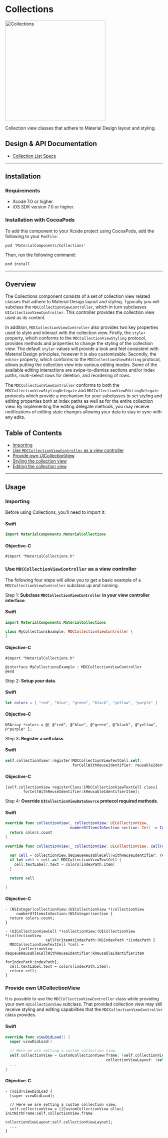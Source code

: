 <!--docs:
title: "Collections"
layout: detail
section: components
excerpt: "Collection view classes that adhere to Material Design layout and styling."
iconId: list
path: /collections/
-->

# Collections

<!--{% if site.link_to_site == "true" %}-->
<div class="article__asset article__asset--screenshot">
  <img src="docs/assets/collections.png" alt="Collections" width="320">
</div>
<!--{% else %}
<div class="article__asset article__asset--screenshot" markdown="1">
  <video src="docs/assets/collections.mp4" autoplay loop></video>
</div>
{% endif %}-->

Collection view classes that adhere to Material Design layout and styling.
<!--{: .article__intro }-->

## Design & API Documentation

<ul class="icon-list">
  <li class="icon-list-item icon-list-item--spec"><a href="https://www.google.com/design/spec/components/lists.html#lists-specs">Collection List Specs</a></li>
</ul>

- - -

## Installation

### Requirements

- Xcode 7.0 or higher.
- iOS SDK version 7.0 or higher.

### Installation with CocoaPods

To add this component to your Xcode project using CocoaPods, add the following to your `Podfile`:

```
pod 'MaterialComponents/Collections'
```

Then, run the following command:

``` bash
pod install
```

- - -

## Overview

The Collections component consists of a set of collection view related classes that adhere to
Material Design layout and styling. Typically you will subclass the `MDCCollectionViewController`,
which in turn subclasses `UICollectionViewController`. This controller provides the collection view
used as its content.

In addition, `MDCCollectionViewController` also provides two key properties used to style and
interact with the collection view. Firstly, the `styler` property, which conforms to the
`MDCCollectionViewStyling` protocol, provides methods and properties to change the styling of the
collection view. The default `styler` values will provide a look and feel consistent with Material
Design principles, however it is also customizable. Secondly, the `editor` property, which conforms
to the `MDCCollectionViewEditing` protocol, allows putting the collection view into various editing
modes. Some of the available editing interactions are swipe-to-dismiss sections and/or index paths,
multi-select rows for deletion, and reordering of rows.

The `MDCCollectionViewController` conforms to both the `MDCCollectionViewStylingDelegate` and
`MDCCollectionViewEditingDelegate` protocols which provide a mechanism for your subclasses to
set styling and editing properties both at index paths as well as for the entire collection view.
By implementing the editing delegate methods, you may receive notifications of editing state changes
allowing your data to stay in sync with any edits.

## Table of Contents
- [Importing](#importing)
- [Use `MDCCollectionViewController` as a view controller](#use-mdccollectionviewcontroller-as-a-view-controller)
- [Provide own UICollectionView](#provide-own-uicollectionview)
- [Styling the collection view](styling/)
- [Editing the collection view](editing/)

- - -

## Usage

### Importing

Before using Collections, you'll need to import it:

<!--<div class="material-code-render" markdown="1">-->
#### Swift
``` swift
import MaterialComponents.MaterialCollections
```

#### Objective-C
``` objc
#import "MaterialCollections.h"
```
<!--</div>-->

### Use `MDCCollectionViewController` as a view controller

The following four steps will allow you to get a basic example of a `MDCCollectionViewController`
subclass up and running.

Step 1: **Subclass `MDCCollectionViewController` in your view controller interface**.

<!--<div class="material-code-render" markdown="1">-->
#### Swift
``` swift
import MaterialComponents.MaterialCollections

class MyCollectionsExample: MDCCollectionViewController {
}
```

#### Objective-C
``` objc
#import "MaterialCollections.h"

@interface MyCollectionsExample : MDCCollectionViewController
@end
```
<!--</div>-->

Step 2: **Setup your data**.

<!--<div class="material-code-render" markdown="1">-->
#### Swift
``` swift
let colors = [ "red", "blue", "green", "black", "yellow", "purple" ]
```

#### Objective-C
``` objc
NSArray *colors = @[ @"red", @"blue", @"green", @"black", @"yellow", @"purple" ];
```
<!--</div>-->

Step 3: **Register a cell class**.

<!--<div class="material-code-render" markdown="1">-->
#### Swift
``` swift
self.collectionView?.register(MDCCollectionViewTextCell.self,
                              forCellWithReuseIdentifier: reusableIdentifierItem)
```

#### Objective-C
``` objc
[self.collectionView registerClass:[MDCCollectionViewTextCell class]
        forCellWithReuseIdentifier:kReusableIdentifierItem];
```
<!--</div>-->

Step 4: **Override `UICollectionViewDataSource` protocol required methods**.

<!--<div class="material-code-render" markdown="1">-->
#### Swift
``` swift
override func collectionView(_ collectionView: UICollectionView,
                             numberOfItemsInSection section: Int) -> Int {
  return colors.count
}

override func collectionView(_ collectionView: UICollectionView, cellForItemAt indexPath: IndexPath) -> UICollectionViewCell {

  var cell = collectionView.dequeueReusableCell(withReuseIdentifier: reusableIdentifierItem, for: indexPath)
  if let cell = cell as? MDCCollectionViewTextCell {
    cell.textLabel?.text = colors[indexPath.item]
  }

  return cell

}
```

#### Objective-C
``` objc
- (NSInteger)collectionView:(UICollectionView *)collectionView
     numberOfItemsInSection:(NSInteger)section {
  return colors.count;
}

- (UICollectionViewCell *)collectionView:(UICollectionView *)collectionView
                  cellForItemAtIndexPath:(NSIndexPath *)indexPath {
  MDCCollectionViewTextCell *cell =
      [collectionView dequeueReusableCellWithReuseIdentifier:kReusableIdentifierItem
                                                forIndexPath:indexPath];
  cell.textLabel.text = colors[indexPath.item];
  return cell;
}
```
<!--</div>-->

### Provide own UICollectionView

It is possible to use the `MDCCollectionViewController` class while providing your own
`UICollectionView` subclass. That provided collection view may still receive styling and editing
capabilities that the `MDCCollectionViewController` class provides.

<!--<div class="material-code-render" markdown="1">-->
#### Swift
``` swift
override func viewDidLoad() {
  super.viewDidLoad()

  // Here we are setting a custom collection view.
  self.collectionView = CustomCollectionView(frame: (self.collectionView?.frame)!,
                                             collectionViewLayout: (self.collectionViewLayout))
  ...
}
```

#### Objective-C
``` objc
- (void)viewDidLoad {
  [super viewDidLoad];

  // Here we are setting a custom collection view.
  self.collectionView = [[CustomCollectionView alloc] initWithFrame:self.collectionView.frame
                                               collectionViewLayout:self.collectionViewLayout];
  ...
}
```
<!--</div>-->
